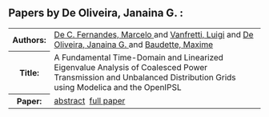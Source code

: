 <h2>Papers by De Oliveira, Janaina G. :</h2>
<!-- Begin papers -->
<table>
<tr><th>Authors:</th><td>
<a href="../authors/author_046.html">De C. Fernandes, Marcelo </a> and 
<a href="../authors/author_246.html">Vanfretti, Luigi</a> and 
<a href="../authors/author_048.html">De Oliveira, Janaina G. </a> and 
<a href="../authors/author_014.html">Baudette, Maxime</a>
</td></tr>
<tr><th>Title:  </th><td>A Fundamental Time-Domain and Linearized Eigenvalue Analysis of Coalesced Power Transmission and Unbalanced Distribution Grids using Modelica and the OpenIPSL</td></tr>
<tr><th>Paper:  </th><td><a href="../abstracts/Modelica2019abstract5D2.pdf">abstract</a>&nbsp;&nbsp;<a href="../papers/Modelica2019paper5D2.pdf">full paper</a></td></tr>
</table>
<br>
<!-- End papers -->